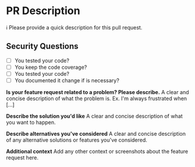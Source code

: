 # PR Description

ℹ Please provide a quick description for this pull request.

## Security Questions

- [ ] You tested your code?
- [ ] You keep the code coverage?
- [ ] You tested your code?
- [ ] You documented it change if is necessary?

**Is your feature request related to a problem? Please describe.**
A clear and concise description of what the problem is. Ex. I'm always frustrated when [...]

**Describe the solution you'd like**
A clear and concise description of what you want to happen.

**Describe alternatives you've considered**
A clear and concise description of any alternative solutions or features you've considered.

**Additional context**
Add any other context or screenshots about the feature request here.
